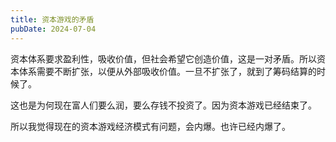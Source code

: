 ```yaml
---
title: 资本游戏的矛盾
pubDate: 2024-07-04
---
```


资本体系要求盈利性，吸收价值，但社会希望它创造价值，这是一对矛盾。所以资本体系需要不断扩张，以便从外部吸收价值。一旦不扩张了，就到了筹码结算的时候了。

这也是为何现在富人们要么润，要么存钱不投资了。因为资本游戏已经结束了。

所以我觉得现在的资本游戏经济模式有问题，会内爆。也许已经内爆了。
